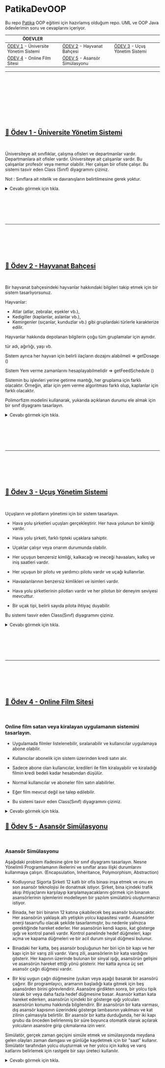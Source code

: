 # PatikaDevOOP

Bu repo [Patika](https://patika.dev) OOP eğitimi için hazırlamış olduğum repo. UML ve OOP Java ödevlerimin soru ve cevaplarını içeriyor.

| ÖDEVLER |  |  |
|-----|-----|-----|
| [ÖDEV 1](https://github.com/furkanaliunal/PatikaDevOOP#-%C3%B6dev-1---%C3%BCniversite-y%C3%B6netim-sistemi) - Üniversite Yönetim Sistemi | [ÖDEV 2](https://github.com/furkanaliunal/PatikaDevOOP#-%C3%B6dev-2---hayvanat-bah%C3%A7esi) - Hayvanat Bahçesi | [ÖDEV 3](https://github.com/furkanaliunal/PatikaDevOOP#-%C3%B6dev-3---u%C3%A7u%C5%9F-y%C3%B6netim-sistemi) - Uçuş Yönetim Sistemi
| [ÖDEV 4](https://github.com/furkanaliunal/PatikaDevOOP#-%C3%B6dev-4---online-film-sitesi) - Online Film Sitesi | [ÖDEV 5](https://github.com/furkanaliunal/PatikaDevOOP#-%C3%B6dev-5---asans%C3%B6r-sim%C3%BClasyonu) - Asansör Simülasyonu |

---
<p>&nbsp;</p>
<p>&nbsp;</p>
<p>&nbsp;</p>
<p>&nbsp;</p>
<p>&nbsp;</p>

## [📖 Ödev 1 - Üniversite Yönetim Sistemi](#-%C3%B6dev-1---%C3%BCniversite-y%C3%B6netim-sistemi)
<p>&nbsp;</p>

Üniversiteye ait sınıflıklar, çalışma ofisleri ve departmanlar vardır.
Departmanlara ait ofisler vardır.
Üniversiteye ait çalışanlar vardır. Bu çalışanlar profesör veya memur olabilir.
Her çalışan bir ofiste çalışır.
Bu sistemi tasvir eden Class (Sınıf) diyagramını çiziniz.

Not : Sınıflara ait nitelik ve davranışların belirtilmesine gerek yoktur.

<details>
<summary>Cevabı görmek için tıkla.</summary>
  
![soru1](src/1.png)
</details>


<p>&nbsp;</p>
<p>&nbsp;</p>
<p>&nbsp;</p>

---


<p>&nbsp;</p>
<p>&nbsp;</p>
<p>&nbsp;</p>

## [📖 Ödev 2 - Hayvanat Bahçesi](#-%C3%B6dev-2---hayvanat-bah%C3%A7esi)
<p>&nbsp;</p>

Bir hayvanat bahçesindeki hayvanlar hakkındaki bilgileri takip etmek için bir sistem tasarlıyorsunuz.
<p></p>


Hayvanlar:

- Atlar (atlar, zebralar, eşekler vb.),
- Kedigiller (kaplanlar, aslanlar vb.),
- Kemirgenler (sıçanlar, kunduzlar vb.) gibi gruplardaki türlerle karakterize edilir.

Hayvanlar hakkında depolanan bilgilerin çoğu tüm gruplamalar için aynıdır.

tür adı, ağırlığı, yaşı vb.

Sistem ayrıca her hayvan için belirli ilaçların dozajını alabilmeli => getDosage ()

Sistem Yem verme zamanlarını hesaplayabilmelidir => getFeedSchedule ()

Sistemin bu işlevleri yerine getirme mantığı, her gruplama için farklı olacaktır. Örneğin, atlar için yem verme algoritması farklı olup, kaplanlar için farklı olacaktır.

Polimorfizm modelini kullanarak, yukarıda açıklanan durumu ele almak için bir sınıf diyagramı tasarlayın.

<details>
<summary>Cevabı görmek için tıkla.</summary>
  
![soru2](src/2.png)
</details>


<p>&nbsp;</p>
<p>&nbsp;</p>
<p>&nbsp;</p>

---

<p>&nbsp;</p>
<p>&nbsp;</p>
<p>&nbsp;</p>

## [📖 Ödev 3 - Uçuş Yönetim Sistemi](#-%C3%B6dev-3---u%C3%A7u%C5%9F-y%C3%B6netim-sistemi)
<p>&nbsp;</p>

Uçuşların ve pilotların yönetimi için bir sistem tasarlayın.
<p></p>


- Hava yolu şirketleri uçuşları gerçekleştirir. Her hava yolunun bir kimliği vardır.

- Hava yolu şirketi, farklı tipteki uçaklara sahiptir.

- Uçaklar çalışır veya onarım durumunda olabilir.

- Her uçuşun benzersiz kimliği, kalkacağı ve ineceği havaalanı, kalkış ve iniş saatleri vardır.

- Her uçuşun bir pilotu ve yardımcı pilotu vardır ve uçağı kullanırlar.

- Havaalanlarının benzersiz kimlikleri ve isimleri vardır.

- Hava yolu şirketlerinin pilotları vardır ve her pilotun bir deneyim seviyesi mevcuttur.

- Bir uçak tipi, belirli sayıda pilota ihtiyaç duyabilir.

Bu sistemi tasvir eden Class(Sınıf) diyagramını çiziniz.
<details>
<summary>Cevabı görmek için tıkla.</summary>
  
![soru3](src/3.png)
</details>


<p>&nbsp;</p>
<p>&nbsp;</p>
<p>&nbsp;</p>

---

<p>&nbsp;</p>
<p>&nbsp;</p>
<p>&nbsp;</p>

## [📖 Ödev 4 - Online Film Sitesi](#-%C3%B6dev-4---online-film-sitesi)
<p>&nbsp;</p>

### Online film satan veya kiralayan uygulamanın sistemini tasarlayın.
<p></p>

- Uygulamada filmler listelenebilir, sıralanabilir ve kullanıcılar uygulamaya abone olabilir.

- Kullanıcılar abonelik için sistem üzerinden kredi satın alır.

- Sadece abone olan kullanıcılar, kredileri ile film kiralayabilir ve kiraladığı filmin kredi bedeli kadar hesabından düşülür.

- Normal kullanıcılar ve aboneler film satın alabilirler.

- Eğer film mevcut değil ise talep edilebilir.

- Bu sistemi tasvir eden Class(Sınıf) diyagramını çiziniz.
<details>
<summary>Cevabı görmek için tıkla.</summary>
  
![soru4](src/4.png)

Diyagramın kodlarına ulaşmak isterseniz [tıklayabilirsiniz](https://github.com/furkanaliunal/PatikaOOP-OnlineFilmSirketi-in-Java-)
</details>



## [📖 Ödev 5 - Asansör Simülasyonu](#-%C3%B6dev-5---asans%C3%B6r-sim%C3%BClasyonu)
<p>&nbsp;</p>

### Asansör Simülasyonu

<p></p>

Aşağıdaki problem ifadesine göre bir sınıf diyagramı tasarlayın. Nesne Yönelimli Programlamanın ilkelerini ve sınıflar arası ilişki durumlarını kullanmaya çalışın. (Encapsulation, Inheritance, Polymorphism, Abstraction)

- Kodluyoruz Sigorta Şirketi 12 katlı bir ofis binası inşa etmek ve onu en son asansör teknolojisi ile donatmak istiyor. Şirket, bina içindeki trafik akışı ihtiyaçlarını karşılayıp karşılamayacaklarını görmek için binanın asansörlerinin işlemlerini modelleyen bir yazılım simülatörü oluşturmanızı istiyor.

- Binada, her biri binanın 12 katına çıkabilecek beş asansör bulunacaktır. Her asansörün yaklaşık altı yetişkin yolcu kapasitesi vardır. Asansörler enerji tasarruflu olacak şekilde tasarlanmıştır, bu nedenle yalnızca gerektiğinde hareket ederler. Her asansörün kendi kapısı, kat gösterge ışığı ve kontrol paneli vardır. Kontrol panelinde hedef düğmeleri, kapı açma ve kapama düğmeleri ve bir acil durum sinyal düğmesi bulunur.


- Binadaki her katta, beş asansör boşluğunun her biri için bir kapı ve her kapı için bir varış zili vardır. Varış zili, asansörlerin bir kata vardığını gösterir. Her kapının üzerinde bulunan bir sinyal ışığı, asansörün gelişini ve asansörün hareket ettiği yönü gösterir. Her katta ayrıca üç set asansör çağrı düğmesi vardır.


- Bir kişi uygun çağrı düğmesine (yukarı veya aşağı) basarak bir asansörü çağırır. Bir programlayıcı, aramanın başladığı kata gitmek için beş asansörden birini görevlendirir. Asansöre girdikten sonra, bir yolcu tipik olarak bir veya daha fazla hedef düğmesine basar. Asansör kattan kata hareket ederken, asansörün içindeki bir gösterge ışığı yolcuları asansörün konumu hakkında bilgilendirir. Bir asansörün bir kata varması, dış asansör kapısının üzerindeki gösterge lambasının yakılması ve kat zilinin çalmasıyla belirtilir. Bir asansör bir katta durduğunda, her iki kapı grubu da önceden belirlenmiş bir süre boyunca otomatik olarak açılarak yolcuların asansöre girip çıkmalarına izin verir.

Simülatör, gerçek zaman geçişini simüle etmek ve simülasyonda meydana gelen olayları zaman damgası ve günlüğe kaydetmek için bir "saat" kullanır. Simülatör tarafından yolcu oluşturmak ve her yolcu için kalkış ve varış katlarını belirlemek için rastgele bir sayı üreteci kullanılır.
<details>
<summary>Cevabı görmek için tıkla.</summary>
  
![soru5](src/5.png)

</details>


